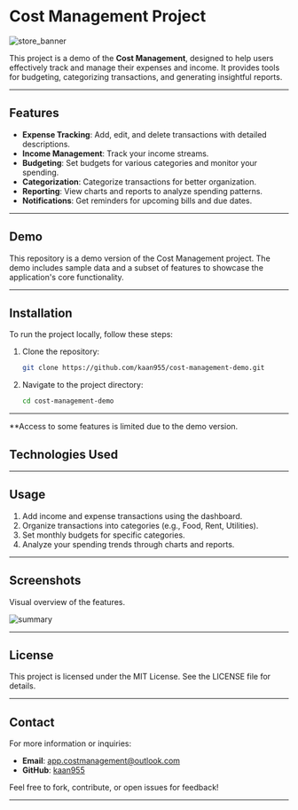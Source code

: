 # Cost Management Project

![store_banner](https://github.com/user-attachments/assets/db1cb9ef-f92c-4a2f-8cfb-0d3ab1081d3c)


This project is a demo of the **Cost Management**, designed to help users effectively track and manage their expenses and income. It provides tools for budgeting, categorizing transactions, and generating insightful reports.

---

## Features

- **Expense Tracking**: Add, edit, and delete transactions with detailed descriptions.
- **Income Management**: Track your income streams.
- **Budgeting**: Set budgets for various categories and monitor your spending.
- **Categorization**: Categorize transactions for better organization.
- **Reporting**: View charts and reports to analyze spending patterns.
- **Notifications**: Get reminders for upcoming bills and due dates.

---

## Demo

This repository is a demo version of the Cost Management project. The demo includes sample data and a subset of features to showcase the application's core functionality.

---

## Installation

To run the project locally, follow these steps:

1. Clone the repository:
   ```bash
   git clone https://github.com/kaan955/cost-management-demo.git
   ```

2. Navigate to the project directory:
   ```bash
   cd cost-management-demo
 ---

**Access to some features is limited due to the demo version.

## Technologies Used

---

## Usage

1. Add income and expense transactions using the dashboard.
2. Organize transactions into categories (e.g., Food, Rent, Utilities).
3. Set monthly budgets for specific categories.
4. Analyze your spending trends through charts and reports.

---

## Screenshots

Visual overview of the features.

![summary](https://github.com/user-attachments/assets/e7b821ff-7ce1-4462-83d1-56ebfce5f1a6)

---

## License

This project is licensed under the MIT License. See the LICENSE file for details.

---

## Contact

For more information or inquiries:        
- **Email**: app.costmanagement@outlook.com
- **GitHub**: [kaan955](https://github.com/kaan955)

Feel free to fork, contribute, or open issues for feedback!

---

